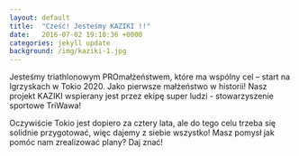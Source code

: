 ```yaml
---
layout: default
title:  "Cześć! Jesteśmy KAZIKI !!"
date:   2016-07-02 19:10:36 +0000
categories: jekyll update
background: /img/kaziki-1.jpg
---
```


Jesteśmy triathlonowym PROmałżeństwem, które ma wspólny cel – start na Igrzyskach w Tokio 2020. Jako pierwsze małżeństwo w historii! Nasz projekt KAZIKI wspierany jest przez ekipę super ludzi - stowarzyszenie sportowe TriWawa!

Oczywiście Tokio jest dopiero za cztery lata, ale do tego celu trzeba się solidnie przygotować, więc dajemy z siebie wszystko! Masz pomysł jak pomóc nam zrealizować plany? Daj znać!